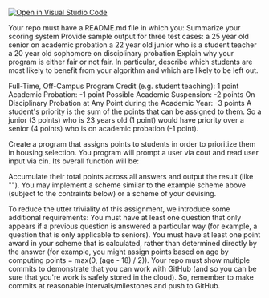 [![Open in Visual Studio Code](https://classroom.github.com/assets/open-in-vscode-f059dc9a6f8d3a56e377f745f24479a46679e63a5d9fe6f495e02850cd0d8118.svg)](https://classroom.github.com/online_ide?assignment_repo_id=5832241&assignment_repo_type=AssignmentRepo)


Your repo must have a README.md file in which you:
Summarize your scoring system
Provide sample output for three test cases:
a 25 year old senior on academic probation
a 22 year old junior who is a student teacher
a 20 year old sophomore on disciplinary probation
Explain why your program is either fair or not fair. In particular, describe which students are most likely to benefit from your algorithm and which are likely to be left out.




Full-Time, Off-Campus Program Credit (e.g. student teaching): 1 point
Academic Probation: -1 point
Possible Academic Suspension: -2 points
On Disciplinary Probation at Any Point during the Academic Year: -3 points
A student's priority is the sum of the points that can be assigned to them. So a junior (3 points) who is 23 years old (1 point) would have priority over a senior (4 points) who is on academic probation (-1 point).

Create a program that assigns points to students in order to prioritize them in housing selection. You program will prompt a user via cout and read user input via cin. Its overall function will be:


Accumulate their total points across all answers and output the result (like "").
You may implement a scheme similar to the example scheme above (subject to the contraints below) or a scheme of your devising.

To reduce the utter triviality of this assignment, we introduce some additional requirements:
You must have at least one question that only appears if a previous question is answered a particular way (for example, a question that is only applicable to seniors).
You must have at least one point award in your scheme that is calculated, rather than determined directly by the answer (for example, you might assign points based on age by computing points = max(0, (age - 18) / 2)).
Your repo must show multiple commits to demonstrate that you can work with GitHub (and so you can be sure that you're work is safely stored in the cloud). So, remember to make commits at reasonable intervals/milestones and push to GitHub.
